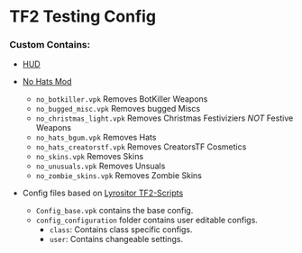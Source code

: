 # TF2 Testing Config

### Custom Contains:
* [HUD](https://huds.tf/site/s-lavaHUD)

* [No Hats Mod](https://github.com/Fedora31/no-hats-bgum)
    * `no_botkiller.vpk` Removes BotKiller Weapons
    * `no_bugged_misc.vpk` Removes bugged Miscs
    * `no_christmas_light.vpk` Removes Christmas Festiviziers *NOT* Festive Weapons
    * `no_hats_bgum.vpk` Removes Hats
    * `no_hats_creatorstf.vpk` Removes CreatorsTF Cosmetics
    * `no_skins.vpk` Removes Skins
    * `no_unusuals.vpk` Removes Unsuals
    * `no_zombie_skins.vpk` Removes Zombie Skins

* Config files based on [Lyrositor TF2-Scripts](https://github.com/Lyrositor/TF2-Scripts/)
    * `Config_base.vpk` contains the base config.
    * `config_configuration` folder contains user editable configs.
        * `class`: Contains class specific configs.
        * `user`: Contains changeable settings.